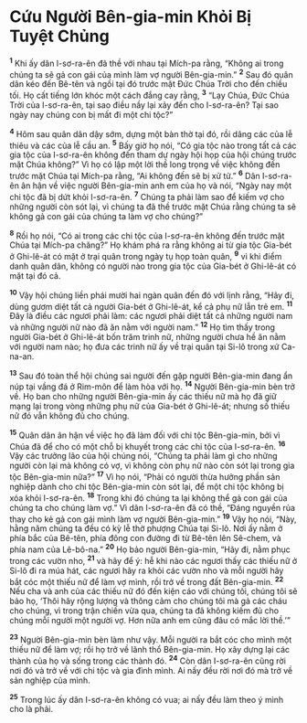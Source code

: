 # Cứu Người Bên-gia-min Khỏi Bị Tuyệt Chủng
<sup><b>1</b></sup> Khi ấy dân I-sơ-ra-ên đã thề với nhau tại Mích-pa rằng, “Không ai trong chúng ta sẽ gả con gái của mình làm vợ người Bên-gia-min.” <sup><b>2</b></sup> Sau đó quân dân kéo đến Bê-tên và ngồi tại đó trước mặt Ðức Chúa Trời cho đến chiều tối. Họ cất tiếng lớn khóc một cách đắng cay rằng, <sup><b>3</b></sup> “Lạy Chúa, Ðức Chúa Trời của I-sơ-ra-ên, tại sao điều nầy lại xảy đến cho I-sơ-ra-ên? Tại sao ngày nay chúng con bị mất đi một chi tộc?”

<sup><b>4</b></sup> Hôm sau quân dân dậy sớm, dựng một bàn thờ tại đó, rồi dâng các của lễ thiêu và các của lễ cầu an. <sup><b>5</b></sup> Bấy giờ họ nói, “Có gia tộc nào trong tất cả các gia tộc của I-sơ-ra-ên không đến tham dự ngày hội họp của hội chúng trước mặt Chúa không?” Vì họ có lập một lời thề long trọng về việc không đến trước mặt Chúa tại Mích-pa rằng, “Ai không đến sẽ bị xử tử.” <sup><b>6</b></sup> Dân I-sơ-ra-ên ân hận về việc người Bên-gia-min anh em của họ và nói, “Ngày nay một chi tộc đã bị dứt khỏi I-sơ-ra-ên. <sup><b>7</b></sup> Chúng ta phải làm sao để kiếm vợ cho những người còn sót lại, vì chúng ta đã thề trước mặt Chúa rằng chúng ta sẽ không gả con gái của chúng ta làm vợ cho chúng?”

<sup><b>8</b></sup> Rồi họ nói, “Có ai trong các chi tộc của I-sơ-ra-ên không đến trước mặt Chúa tại Mích-pa chăng?” Họ khám phá ra rằng không ai từ gia tộc Gia-bét ở Ghi-lê-át có mặt ở trại quân trong ngày tụ họp toàn quân, <sup><b>9</b></sup> vì khi điểm danh quân dân, không có người nào trong gia tộc của Gia-bét ở Ghi-lê-át có mặt tại đó cả.

<sup><b>10</b></sup> Vậy hội chúng liền phái mười hai ngàn quân đến đó với lịnh rằng, “Hãy đi, dùng gươm diệt tất cả người Gia-bét ở Ghi-lê-át, kể cả phụ nữ lẫn trẻ em. <sup><b>11</b></sup> Ðây là điều các ngươi phải làm: các ngươi phải diệt tất cả những người nam và những người nữ nào đã ăn nằm với người nam.” <sup><b>12</b></sup> Họ tìm thấy trong người Gia-bét ở Ghi-lê-át bốn trăm trinh nữ, những người chưa hề ăn nằm với người nam nào; họ đưa các trinh nữ ấy về trại quân tại Si-lô trong xứ Ca-na-an.

<sup><b>13</b></sup> Sau đó toàn thể hội chúng sai người đến gặp người Bên-gia-min đang ẩn núp tại vầng đá ở Rim-môn để làm hòa với họ. <sup><b>14</b></sup> Người Bên-gia-min bèn trở về. Họ ban cho những người Bên-gia-min ấy các thiếu nữ mà họ đã giữ mạng lại trong vòng những phụ nữ của Gia-bét ở Ghi-lê-át; nhưng số thiếu nữ đó vẫn không đủ cho chúng.

<sup><b>15</b></sup> Quân dân ân hận về việc họ đã làm đối với chi tộc Bên-gia-min, bởi vì Chúa đã để cho có một chỗ bị khuyết trong các chi tộc của I-sơ-ra-ên. <sup><b>16</b></sup> Vậy các trưởng lão của hội chúng nói, “Chúng ta phải làm gì cho những người còn lại mà không có vợ, vì không còn phụ nữ nào còn sót lại trong gia tộc Bên-gia-min nữa?” <sup><b>17</b></sup> Vì họ nói, “Phải có người thừa hưởng phần sản nghiệp dành cho chi tộc Bên-gia-min còn sót lại, để một chi tộc không bị xóa khỏi I-sơ-ra-ên. <sup><b>18</b></sup> Trong khi đó chúng ta lại không thể gả con gái của chúng ta cho chúng làm vợ.” Vì dân I-sơ-ra-ên đã có thề, “Ðáng nguyền rủa thay cho kẻ gả con gái mình làm vợ người Bên-gia-min.” <sup><b>19</b></sup> Vậy họ nói, “Này, hằng năm chúng ta đều có kỳ lễ thờ phượng Chúa tại Si-lô. Nơi ấy nằm ở phía bắc của Bê-tên, phía đông con đường đi từ Bê-tên lên Sê-chem, và phía nam của Lê-bô-na.” <sup><b>20</b></sup> Họ bảo người Bên-gia-min, “Hãy đi, nằm phục trong các vườn nho, <sup><b>21</b></sup> và hãy để ý: hễ khi nào các ngươi thấy các thiếu nữ ở Si-lô đi ra múa hát, các ngươi hãy ra khỏi các vườn nho và mỗi người hãy bắt cóc một thiếu nữ để làm vợ mình, rồi trở về trong đất Bên-gia-min. <sup><b>22</b></sup> Nếu cha và anh của các thiếu nữ đó đến kiện cáo với chúng tôi, chúng tôi sẽ bảo họ, ‘Thôi hãy rộng lượng và thông cảm cho chúng tôi mà gả các cháu cho chúng, vì trong trận chiến vừa qua, chúng ta đã không kiếm đủ cho chúng mỗi người một người vợ. Hơn nữa anh em cũng đâu có mắc lời thề.’”

<sup><b>23</b></sup> Người Bên-gia-min bèn làm như vậy. Mỗi người ra bắt cóc cho mình một thiếu nữ để làm vợ; rồi họ trở về lãnh thổ Bên-gia-min. Họ xây dựng lại các thành của họ và sống trong các thành đó. <sup><b>24</b></sup> Còn dân I-sơ-ra-ên cũng rời nơi đó và trở về với chi tộc và gia đình mình. Ai nấy đều rời nơi đó mà trở về sản nghiệp của mình.

<sup><b>25</b></sup> Trong lúc ấy dân I-sơ-ra-ên không có vua; ai nấy đều làm theo ý mình cho là phải.